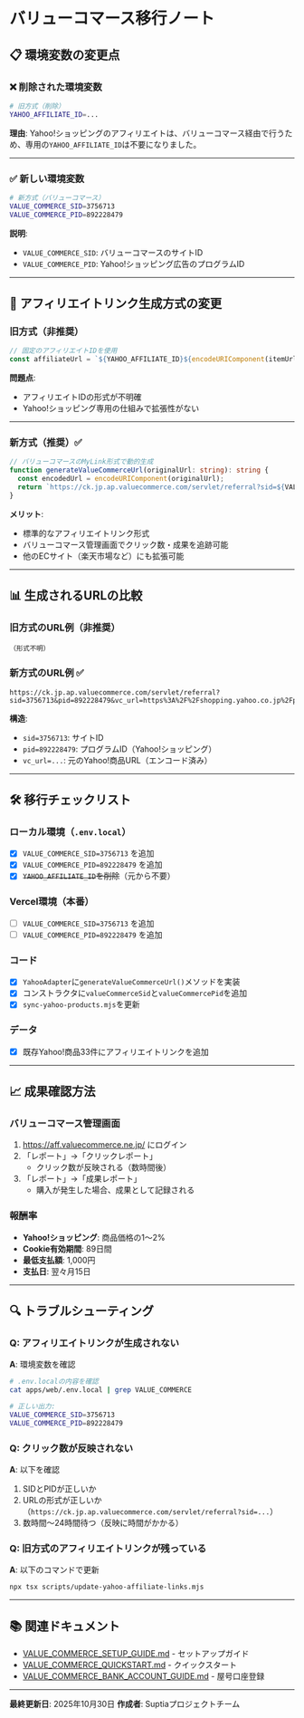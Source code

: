 # バリューコマース移行ノート

## 📋 環境変数の変更点

### ❌ 削除された環境変数

```bash
# 旧方式（削除）
YAHOO_AFFILIATE_ID=...
```

**理由**: Yahoo!ショッピングのアフィリエイトは、バリューコマース経由で行うため、専用の`YAHOO_AFFILIATE_ID`は不要になりました。

---

### ✅ 新しい環境変数

```bash
# 新方式（バリューコマース）
VALUE_COMMERCE_SID=3756713
VALUE_COMMERCE_PID=892228479
```

**説明**:

- `VALUE_COMMERCE_SID`: バリューコマースのサイトID
- `VALUE_COMMERCE_PID`: Yahoo!ショッピング広告のプログラムID

---

## 🔄 アフィリエイトリンク生成方式の変更

### 旧方式（非推奨）

```typescript
// 固定のアフィリエイトIDを使用
const affiliateUrl = `${YAHOO_AFFILIATE_ID}${encodeURIComponent(itemUrl)}`;
```

**問題点**:

- アフィリエイトIDの形式が不明確
- Yahoo!ショッピング専用の仕組みで拡張性がない

---

### 新方式（推奨）✅

```typescript
// バリューコマースのMyLink形式で動的生成
function generateValueCommerceUrl(originalUrl: string): string {
  const encodedUrl = encodeURIComponent(originalUrl);
  return `https://ck.jp.ap.valuecommerce.com/servlet/referral?sid=${VALUE_COMMERCE_SID}&pid=${VALUE_COMMERCE_PID}&vc_url=${encodedUrl}`;
}
```

**メリット**:

- 標準的なアフィリエイトリンク形式
- バリューコマース管理画面でクリック数・成果を追跡可能
- 他のECサイト（楽天市場など）にも拡張可能

---

## 📊 生成されるURLの比較

### 旧方式のURL例（非推奨）

```
（形式不明）
```

### 新方式のURL例 ✅

```
https://ck.jp.ap.valuecommerce.com/servlet/referral?sid=3756713&pid=892228479&vc_url=https%3A%2F%2Fshopping.yahoo.co.jp%2Fproducts%2Fz1234567890
```

**構造**:

- `sid=3756713`: サイトID
- `pid=892228479`: プログラムID（Yahoo!ショッピング）
- `vc_url=...`: 元のYahoo!商品URL（エンコード済み）

---

## 🛠️ 移行チェックリスト

### ローカル環境（`.env.local`）

- [x] `VALUE_COMMERCE_SID=3756713` を追加
- [x] `VALUE_COMMERCE_PID=892228479` を追加
- [x] ~~`YAHOO_AFFILIATE_ID`を削除~~（元から不要）

### Vercel環境（本番）

- [ ] `VALUE_COMMERCE_SID=3756713` を追加
- [ ] `VALUE_COMMERCE_PID=892228479` を追加

### コード

- [x] `YahooAdapter`に`generateValueCommerceUrl()`メソッドを実装
- [x] コンストラクタに`valueCommerceSid`と`valueCommercePid`を追加
- [x] `sync-yahoo-products.mjs`を更新

### データ

- [x] 既存Yahoo!商品33件にアフィリエイトリンクを追加

---

## 📈 成果確認方法

### バリューコマース管理画面

1. https://aff.valuecommerce.ne.jp/ にログイン
2. 「レポート」→「クリックレポート」
   - クリック数が反映される（数時間後）
3. 「レポート」→「成果レポート」
   - 購入が発生した場合、成果として記録される

### 報酬率

- **Yahoo!ショッピング**: 商品価格の1〜2%
- **Cookie有効期間**: 89日間
- **最低支払額**: 1,000円
- **支払日**: 翌々月15日

---

## 🔍 トラブルシューティング

### Q: アフィリエイトリンクが生成されない

**A**: 環境変数を確認

```bash
# .env.localの内容を確認
cat apps/web/.env.local | grep VALUE_COMMERCE

# 正しい出力:
VALUE_COMMERCE_SID=3756713
VALUE_COMMERCE_PID=892228479
```

### Q: クリック数が反映されない

**A**: 以下を確認

1. SIDとPIDが正しいか
2. URLの形式が正しいか（`https://ck.jp.ap.valuecommerce.com/servlet/referral?sid=...`）
3. 数時間〜24時間待つ（反映に時間がかかる）

### Q: 旧方式のアフィリエイトリンクが残っている

**A**: 以下のコマンドで更新

```bash
npx tsx scripts/update-yahoo-affiliate-links.mjs
```

---

## 📚 関連ドキュメント

- [VALUE_COMMERCE_SETUP_GUIDE.md](VALUE_COMMERCE_SETUP_GUIDE.md) - セットアップガイド
- [VALUE_COMMERCE_QUICKSTART.md](VALUE_COMMERCE_QUICKSTART.md) - クイックスタート
- [VALUE_COMMERCE_BANK_ACCOUNT_GUIDE.md](VALUE_COMMERCE_BANK_ACCOUNT_GUIDE.md) - 屋号口座登録

---

**最終更新日**: 2025年10月30日
**作成者**: Suptiaプロジェクトチーム
